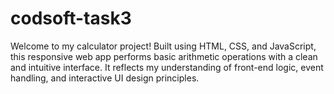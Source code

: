 # codsoft-task3
Welcome to my calculator project! Built using HTML, CSS, and JavaScript, this responsive web app performs basic arithmetic operations with a clean and intuitive interface. It reflects my understanding of front-end logic, event handling, and interactive UI design principles.
